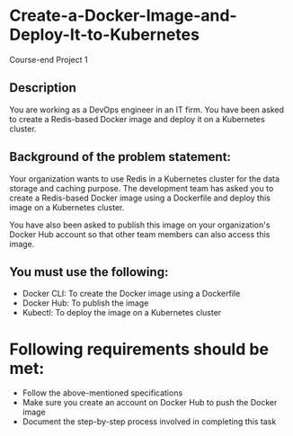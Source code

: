 # Create-a-Docker-Image-and-Deploy-It-to-Kubernetes

Course-end Project 1

## Description

You are working as a DevOps engineer in an IT firm. You have been asked to create a Redis-based Docker image and deploy it on a Kubernetes cluster.

## Background of the problem statement:

Your organization wants to use Redis in a Kubernetes cluster for the data storage and caching purpose. The development team has asked you to create a Redis-based Docker image using a Dockerfile and deploy this image on a Kubernetes cluster.

You have also been asked to publish this image on your organization's Docker Hub account so that other team members can also access this image.

## You must use the following:

- Docker CLI: To create the Docker image using a Dockerfile
- Docker Hub: To publish the image
- Kubectl: To deploy the image on a Kubernetes cluster
 

# Following requirements should be met:

- Follow the above-mentioned specifications
- Make sure you create an account on Docker Hub to push the Docker image
- Document the step-by-step process involved in completing this task
